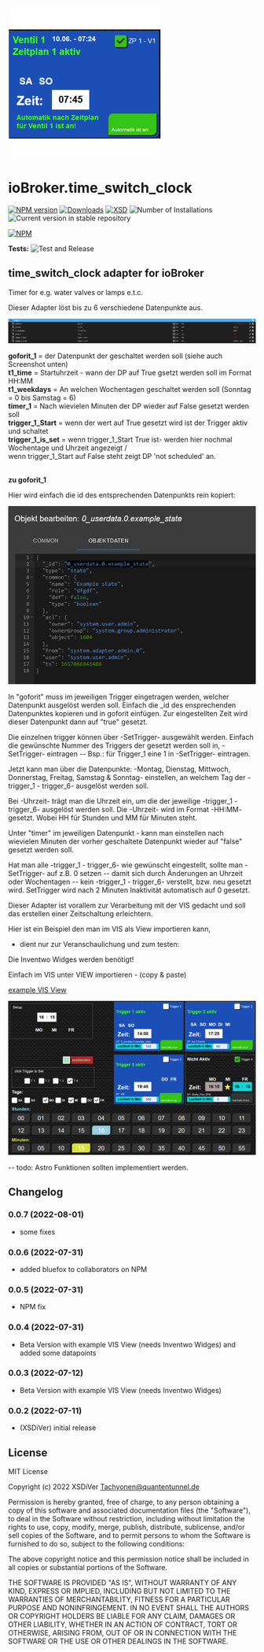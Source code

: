 ![Logo](admin/time_switch_clock.png)
# ioBroker.time_switch_clock

[![NPM version](https://img.shields.io/npm/v/iobroker.time_switch_clock.svg)](https://www.npmjs.com/package/iobroker.time_switch_clock)
[![Downloads](https://img.shields.io/npm/dm/iobroker.time_switch_clock.svg)](https://www.npmjs.com/package/iobroker.time_switch_clock)
[![XSD](https://img.shields.io/badge/creator-XSDiVer-blueviolet)](https://img.shields.io/badge/creator-XSDiVer-blueviolet)
![Number of Installations](https://iobroker.live/badges/time_switch_clock-installed.svg)
![Current version in stable repository](https://iobroker.live/badges/time_switch_clock-stable.svg)


[![NPM](https://nodei.co/npm/iobroker.time_switch_clock.png?downloads=true)](https://nodei.co/npm/iobroker.time_switch_clock/)

**Tests:** ![Test and Release](https://github.com/XSDiVer/ioBroker.time_switch_clock/workflows/Test%20and%20Release/badge.svg)

## time_switch_clock adapter for ioBroker

Timer for e.g. water valves or lamps e.t.c.

Dieser Adapter löst bis zu 6 verschiedene Datenpunkte aus.

![Screenshot_1](https://github.com/XSDiVer/ioBroker.time_switch_clock/blob/main/Docs/img/Screenshot_1.png)

 
<b>goforit_1</b>           = der Datenpunkt der geschaltet werden soll (siehe auch Screenshot unten)<br />
<b>t1_time</b>             = Startuhrzeit - wann der DP auf True gsetzt werden soll im Format HH:MM<br />
<b>t1_weekdays</b>         = An welchen Wochentagen geschaltet werden soll (Sonntag = 0 bis Samstag = 6)<br />
<b>timer_1</b>             = Nach wievielen Minuten der DP wieder auf False gesetzt werden soll<br />
<b>trigger_1_Start</b>     = wenn der wert auf True gesetzt wird ist der Trigger aktiv und schaltet<br />
<b>trigger_1_is_set</b>    = wenn trigger_1_Start True ist- werden hier nochmal Wochentage und Uhrzeit angezeigt /<br />
                             wenn trigger_1_Start auf False steht zeigt DP 'not scheduled' an.<br /><br />

<b>zu goforit_1</b>

Hier wird einfach die id des entsprechenden Datenpunkts rein kopiert:

![Screenshot_id](https://github.com/XSDiVer/ioBroker.time_switch_clock/blob/main/Docs/img/Screenshot_id.png)
 
In "goforit" muss im jeweiligen Trigger eingetragen werden,
welcher Datenpunkt ausgelöst werden soll. Einfach die _id des ensprechenden Datenpunktes kopieren und in goforit einfügen.
Zur eingestellten Zeit wird dieser Datenpunkt dann auf "true" gesetzt.

Die einzelnen trigger können über -SetTrigger- ausgewählt werden.
Einfach die gewünschte Nummer des Triggers der gesetzt werden soll in,
-SetTrigger- eintragen -- Bsp.: für Trigger_1 eine 1 in -SetTrigger- eintragen.

Jetzt kann man über die Datenpunkte: -Montag, Dienstag, Mittwoch, Donnerstag, Freitag, Samstag & Sonntag-
einstellen, an welchem Tag der -trigger_1 - trigger_6- ausgelöst werden soll.

Bei -Uhrzeit- trägt man die Uhrzeit ein, um die der jeweilige -trigger_1 - trigger_6- ausgelöst werden soll.
Die -Uhrzeit- wird im Format -HH:MM- gesetzt. Wobei HH für Stunden und MM für Minuten steht.

Unter "timer" im jeweiligen Datenpunkt - kann man einstellen nach wievielen Minuten der vorher
geschaltete Datenpunkt wieder auf "false" gesetzt werden soll.


Hat man alle -trigger_1 - trigger_6- wie gewünscht eingestellt, 
sollte man  -SetTrigger- auf z.B. 0 setzen -- damit sich durch Änderungen an Uhrzeit
oder Wochentagen -- kein -trigger_1 - trigger_6- verstellt, bzw. neu gesetzt wird.
SetTrigger wird nach 2 Minuten Inaktivität automatisch auf 0 gesetzt.

Dieser Adapter ist vorallem zur Verarbeitung mit der VIS gedacht und soll
das erstellen einer Zeitschaltung erleichtern.


Hier ist ein Beispiel den man im VIS als View importieren kann,
- dient nur zur Veranschaulichung und zum testen:

Die Inventwo Widges werden benötigt!

Einfach im VIS unter VIEW importieren - (copy & paste)
 
<a href="https://github.com/XSDiVer/ioBroker.time_switch_clock/blob/main/Docs/example_View_inventwo"> example VIS View</a>

![Screenshot_VIS](https://github.com/XSDiVer/ioBroker.time_switch_clock/blob/main/Docs/img/Screenshot_VIS.png)

-- todo: Astro Funktionen sollten implementiert werden.

## Changelog

### 0.0.7 (2022-08-01)
* some fixes

### 0.0.6 (2022-07-31)
* added bluefox to collaborators on NPM

### 0.0.5 (2022-07-31)
* NPM fix

### 0.0.4 (2022-07-31)
* Beta Version with example VIS View (needs Inventwo Widges)
and added some datapoints

### 0.0.3 (2022-07-12)
* Beta Version with example VIS View (needs Inventwo Widges)

### 0.0.2 (2022-07-11)
* (XSDiVer) initial release

## License
MIT License

Copyright (c) 2022 XSDiVer <Tachyonen@quantentunnel.de>

Permission is hereby granted, free of charge, to any person obtaining a copy
of this software and associated documentation files (the "Software"), to deal
in the Software without restriction, including without limitation the rights
to use, copy, modify, merge, publish, distribute, sublicense, and/or sell
copies of the Software, and to permit persons to whom the Software is
furnished to do so, subject to the following conditions:

The above copyright notice and this permission notice shall be included in all
copies or substantial portions of the Software.

THE SOFTWARE IS PROVIDED "AS IS", WITHOUT WARRANTY OF ANY KIND, EXPRESS OR
IMPLIED, INCLUDING BUT NOT LIMITED TO THE WARRANTIES OF MERCHANTABILITY,
FITNESS FOR A PARTICULAR PURPOSE AND NONINFRINGEMENT. IN NO EVENT SHALL THE
AUTHORS OR COPYRIGHT HOLDERS BE LIABLE FOR ANY CLAIM, DAMAGES OR OTHER
LIABILITY, WHETHER IN AN ACTION OF CONTRACT, TORT OR OTHERWISE, ARISING FROM,
OUT OF OR IN CONNECTION WITH THE SOFTWARE OR THE USE OR OTHER DEALINGS IN THE
SOFTWARE.
